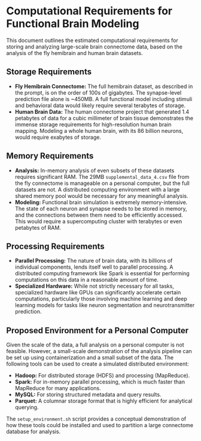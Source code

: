 # Computational Requirements for Functional Brain Modeling

This document outlines the estimated computational requirements for storing and analyzing large-scale brain connectome data, based on the analysis of the fly hemibrain and human brain datasets.

## Storage Requirements

*   **Fly Hemibrain Connectome:** The full hemibrain dataset, as described in the prompt, is on the order of 100s of gigabytes. The synapse-level prediction file alone is ~450MB. A full functional model including stimuli and behavioral data would likely require several terabytes of storage.
*   **Human Brain Data:** The human connectome project that generated 1.4 petabytes of data for a cubic millimeter of brain tissue demonstrates the immense storage requirements for high-resolution human brain mapping. Modeling a whole human brain, with its 86 billion neurons, would require exabytes of storage.

## Memory Requirements

*   **Analysis:** In-memory analysis of even subsets of these datasets requires significant RAM. The 29MB `supplemental_data_4.csv` file from the fly connectome is manageable on a personal computer, but the full datasets are not. A distributed computing environment with a large shared memory pool would be necessary for any meaningful analysis.
*   **Modeling:** Functional brain simulation is extremely memory-intensive. The state of each neuron and synapse needs to be stored in memory, and the connections between them need to be efficiently accessed. This would require a supercomputing cluster with terabytes or even petabytes of RAM.

## Processing Requirements

*   **Parallel Processing:** The nature of brain data, with its billions of individual components, lends itself well to parallel processing. A distributed computing framework like Spark is essential for performing computations on this data in a reasonable amount of time.
*   **Specialized Hardware:** While not strictly necessary for all tasks, specialized hardware like GPUs can significantly accelerate certain computations, particularly those involving machine learning and deep learning models for tasks like neuron segmentation and neurotransmitter prediction.

## Proposed Environment for a Personal Computer

Given the scale of the data, a full analysis on a personal computer is not feasible. However, a small-scale demonstration of the analysis pipeline can be set up using containerization and a small subset of the data. The following tools can be used to create a simulated distributed environment:

*   **Hadoop:** For distributed storage (HDFS) and processing (MapReduce).
*   **Spark:** For in-memory parallel processing, which is much faster than MapReduce for many applications.
*   **MySQL:** For storing structured metadata and query results.
*   **Parquet:** A columnar storage format that is highly efficient for analytical querying.

The `setup_environment.sh` script provides a conceptual demonstration of how these tools could be installed and used to partition a large connectome database for analysis.